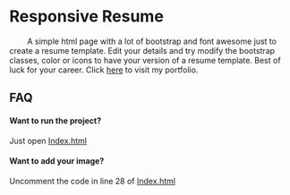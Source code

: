
# Responsive Resume

&emsp;&emsp; A simple html page with a lot of bootstrap and font awesome just to create a resume template. Edit your details and try modify the bootstrap classes, color or icons to have your version of a resume template. Best of luck for your career. Click [here](https://rithikbanerjee.github.io/Responsive-Resume) to visit my portfolio. <br /> 

## FAQ

#### Want to run the project?
Just open [Index.html](/Index.html)

#### Want to add your image?
Uncomment the code in line 28 of [Index.html](/Index.html)

